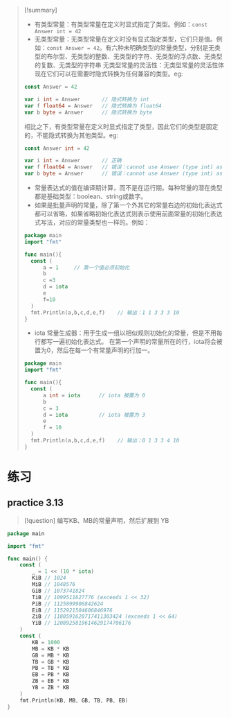 > [!summary] 
> - 有类型常量：有类型常量在定义时显式指定了类型。例如：`const Answer int = 42`
> - 无类型常量：无类型常量在定义时没有显式指定类型，它们只是值。例如：`const Answer = 42`。有六种未明确类型的常量类型，分别是无类型的布尔型、无类型的整数、无类型的字符、无类型的浮点数、无类型的复数、无类型的字符串
> 无类型常量的灵活性：无类型常量的灵活性体现在它们可以在需要时隐式转换为任何兼容的类型。eg:
> ``` go
> const Answer = 42
> 
> var i int = Answer       // 隐式转换为 int
> var f float64 = Answer   // 隐式转换为 float64
> var b byte = Answer      // 隐式转换为 byte
> ```
> 相比之下，有类型常量在定义时显式指定了类型，因此它们的类型是固定的，不能隐式转换为其他类型。eg:
> ```go
> const Answer int = 42
> 
> var i int = Answer       // 正确
> var f float64 = Answer   // 错误：cannot use Answer (type int) as type float64 in assignment
> var b byte = Answer      // 错误：cannot use Answer (type int) as type byte in assignment
> ```
> - 常量表达式的值在编译期计算，而不是在运行期。每种常量的潜在类型都是基础类型：boolean、string或数字。 
> - 如果是批量声明的常量，除了第一个外其它的常量右边的初始化表达式都可以省略，如果省略初始化表达式则表示使用前面常量的初始化表达式写法，对应的常量类型也一样的。例如：
> ``` go
> package main
> import "fmt"
> 
> func main(){
> 	const (
> 		a = 1     // 第一个值必须初始化
> 		b
> 		c =3
> 		d = iota
> 		e
> 		f=10
> 	)
> 	fmt.Println(a,b,c,d,e,f)    // 输出：1 1 3 3 3 10
> }
> ```
> - iota 常量生成器：用于生成一组以相似规则初始化的常量，但是不用每行都写一遍初始化表达式。
>   在第一个声明的常量所在的行，iota将会被置为0，然后在每一个有常量声明的行加一。
> ``` go
> package main
> import "fmt"
> 
> func main(){
> 	const (
> 		a int = iota      // iota 被置为 0
> 		b
> 		c = 3
> 		d = iota          // iota 被置为 3
> 		e
> 		f = 10
> 	)
> 	fmt.Println(a,b,c,d,e,f)    // 输出：0 1 3 3 4 10
> }
> ```


# 练习
## practice 3.13
> [!question] 
> 编写KB、MB的常量声明，然后扩展到 YB
> 
``` go
package main

import "fmt"

func main() {
	const (
		_ = 1 << (10 * iota)
		KiB // 1024
		MiB // 1048576
		GiB // 1073741824
		TiB // 1099511627776 (exceeds 1 << 32)
		PiB // 1125899906842624
		EiB // 1152921504606846976
		ZiB // 1180591620717411303424 (exceeds 1 << 64)
		YiB // 1208925819614629174706176
	)
	const (
		KB = 1000
		MB = KB * KB
		GB = MB * KB
		TB = GB * KB
		PB = TB * KB
		EB = PB * KB
		ZB = EB * KB
		YB = ZB * KB
	)
	fmt.Println(KB, MB, GB, TB, PB, EB)
}

```